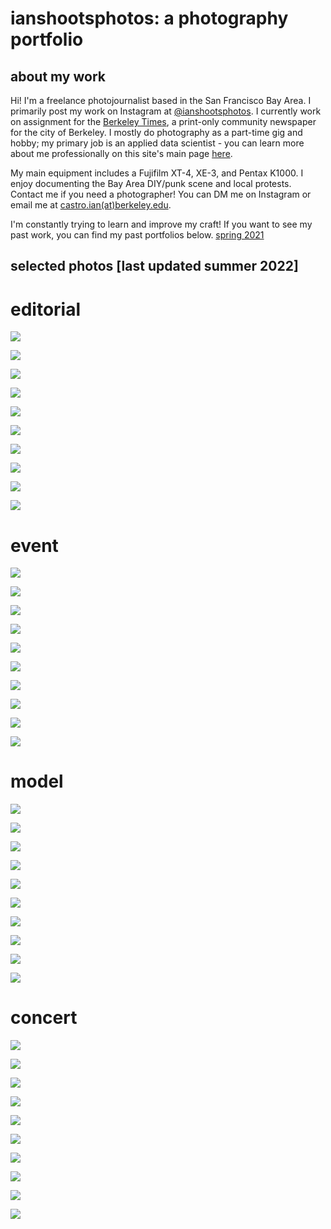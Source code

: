 # ianshootsphotos: a photography portfolio

## about my work
Hi! I'm a freelance photojournalist based in the San Francisco Bay Area. I primarily post my work on Instagram at [@ianshootsphotos](https://instagram.com/ianshootsphotos). I currently work on assignment for the [Berkeley Times](http://berkeleyx.org/), a print-only community newspaper for the city of Berkeley. I mostly do photography as a part-time gig and hobby; my primary job is an applied data scientist - you can learn more about me professionally on this site's main page [here](https://castroian.github.io/).

My main equipment includes a Fujifilm XT-4, XE-3, and Pentax K1000. I enjoy documenting the Bay Area DIY/punk scene and local protests. Contact me if you need a photographer! You can DM me on Instagram or email me at [castro.ian(at)berkeley.edu](mailto:castro.ian@berkeley.edu).

I'm constantly trying to learn and improve my craft! If you want to see my past work, you can find my past portfolios below.
[spring 2021](https://castroian.github.io/spring22)

## selected photos [last updated summer 2022]

# editorial
![](./photos-su22/ed1-streetball.jpg)

![](./photos-su22/ed2-psona.jpg)

![](./photos-su22/ed3-psona.jpg)

![](./photos-su22/ed4-peoplespark.jpg)

![](./photos-su22/ed5-peoplespark.jpg)

![](./photos-su22/ed6-peoplesparkrally.jpg)

![](./photos-su22/ed7-aklasanfest.jpg)

![](./photos-su22/ed8-circusbella.jpg)

![](./photos-su22/ed9-dykemarch.jpg)

![](./photos-su22/ed10-dobbs.jpg)

# event

![](./photos-su22/ev1-roots.jpg)

![](./photos-su22/ev2-roots.jpg)

![](./photos-su22/ev3-hoodslam.jpg)

![](./photos-su22/ev4-hoodslam.jpg)

![](./photos-su22/ev5-boat.jpg)

![](./photos-su22/ev6-oaklash.jpg)

![](./photos-su22/ev7-rollin.jpg)

![](./photos-su22/ev8-rollin.jpg)

![](./photos-su22/ev9-oaklash.jpg)

![](./photos-su22/ev10-roots.jpg)

# model

![](./photos-su22/m1-dykes.jpg)

![](./photos-su22/m2-dykes.jpg)

![](./photos-su22/m3-ab.jpg)

![](./photos-su22/m4-grad.jpg)

![](./photos-su22/m5-grad.jpg)

![](./photos-su22/m6-soul.jpg)

![](./photos-su22/m7-fourth.jpg)

![](./photos-su22/m8-grad.jpg)

![](./photos-su22/m9-boat.jpg)

![](./photos-su22/m10-south.jpg)

# concert

![](./photos-su22/mu1-marika.jpg)

![](./photos-su22/m2-maggus.jpg)

![](./photos-su22/m3-aklasan.jpg)

![](./photos-su22/m4-aklasan.jpg)

![](./photos-su22/m5-doublecamp.jpg)

![](./photos-su22/m6-aklasan.jpg)

![](./photos-su22/m7-marika.jpg)

![](./photos-su22/m8-undercurrent.jpg)

![](./photos-su22/m9-eli.jpg)

![](./photos-su22/m10-gumby.jpg)
